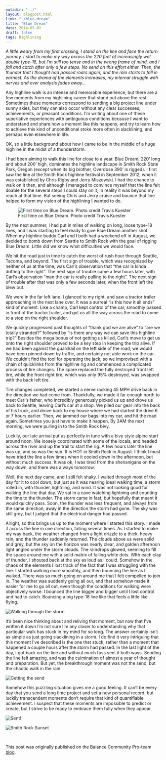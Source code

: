 ```yaml
---
outadir: "../"
layout: blogpost.html
link: "./blue-dream"
title: "Blue Dream"
date: 2014-05-02
draft: false
tags: highlining
---
```

<p style="font-style:italic">A little weary from my first crossing, I stand on the line and face the return journey. I start to make my way across the 220 feet of increasingly wet double type-18, but I’m still too tense and in the wrong frame of mind, and I fall and catch after only a few steps. No send on this effort either. Then, the thunder that I thought had passed roars again, and the rain starts to fall in earnest. As the drama of the elements increases, my internal struggle with nerves and over analysis fades away...</p>

Any highline walk is an intense and memorable experience, but there are a few moments from my highlining career that stand out above the rest. Sometimes these moments correspond to sending a big project line under sunny skies, but they can also occur without any clear successes, achievements, or pleasant conditions. I’m writing about one of these superlative experiences with ambiguous conditions because I want to understand and share how a moment like this happens, and try to learn how to achieve this kind of unconditional stoke more often in slacklining, and perhaps even elsewhere in life.

OK, so a little background about how I came to be in the middle of a huge highline in the midst of a thunderstorm.

I had been aiming to walk this line for close to a year. Blue Dream, 220’ long and about 200’ high, dominates the highline landscape in Smith Rock State Park, Oregon (except when its big brother, Overdose 390’ is rigged). I first saw the line at the Smith Rock highline festival in September 2012, when it was established by Chris Rigby and Jerry Miszewski. I had the chance to walk on it then, and although I managed to convince myself that the line felt doable for the several steps I could stay on it, in reality it was beyond my reach at that time. But seeing Chris and Jerry cruise and bounce that line helped to form my vision of the highlining I wanted to do.

<figure style='max-width:100%;'><img src='image1.jpg' alt='First time on Blue Dream. Photo credit Travis Kuester'><figcaption>First time on Blue Dream. Photo credit Travis Kuester</figcaption></figure>

By the next summer, I had put in miles of walking on long, loose type-18 lines, and I was starting to feel ready to give Blue Dream another shot. When my highline buddy Carl and I both had a weekend off in August, we decided to bomb down from Seattle to Smith Rock with the goal of rigging Blue Dream. Little did we know what difficulties we would face.

We hit the road just in time to catch the worst of rush hour through Seattle, Tacoma, and beyond. The first sign of trouble, which was recognized by neither of us at the time, was Carl’s observation that “the car is kinda drifting to the right”.  The next sign of trouble came a few hours later, with Carl’s observation “man the car is really pulling to the right”. The next sign of trouble after that was only a few seconds later, when the front left tire blew out.

We were in the far left lane. I glanced to my right, and saw a tractor trailer approaching in the next lane over. It was a surreal “is this how it all ends” kind of moment. Like a champ, Carl kept control of the car, smoothly passed in front of the tractor trailer, and got us all the way across the road to come to a stop on the right shoulder.

We quickly progressed past thoughts of “thank god we are alive” to “are we totally stranded?” followed by “is there any way we can save this highline trip?” Besides the mega bonus of not getting us killed, Carl’s move to get us onto the right shoulder proved to be a key step in keeping the trip alive. If we had been against the guardrail on the left side of the road, we would have been pinned down by traffic, and certainly not able work on the car. We couldn’t find the tool for operating the jack, so we improvised with a chain of quicklinks from the highline rig and commenced a complicated process of tire changes. The spare replaced the fully destroyed front left tire, while the front right tire, which was only 95% destroyed, was swapped with the back left tire.

Tire changes completed, we started a nerve racking 45 MPH drive back in the direction we had come from. Thankfully, we made it far enough north to meet Carl’s father, who incredibly generously picked us up and drove us back to Seattle, leaving Carl’s car at a shop. We piled our gear into the back of his truck, and drove back to my house where we had started the drive 6 or 7 hours earlier. Then, we jammed our bags into my car, and hit the road again. Sometimes you just have to make it happen. By 3AM the next morning, we were pulling in to the Smith Rock bivy.

Luckily, our late arrival put us perfectly in tune with a bivy style alpine start around noon. We loosely coordinated with some of the locals, and headed across the river and up the trail to start the rig. A few hours later the line was up, and so was the sun. It is HOT in Smith Rock in August. I think I must have tried the line a few times when it cooled down in the afternoon, but without much success. It was ok, I was tired from the shenanigans on the way down, and there was always tomorrow.

Well, the next day came, and I still felt shaky. I waited through most of the day for it to cool down, but just as it was nearing ideal walking time, a storm rolled in, with thunder, lightning, and wind. It was not looking good for walking the line that day. We sat in a cave watching lightning and counting the time to the thunder. The storm came in fast, but hopefully that meant it would quickly pass. Soon, the thunder was less frequent, and always from the same direction, away in the direction the storm had gone. The sky was still grey, but I judged that the electrical danger had passed.

Alright, so this brings us up to the moment where I started this story. I made it across the line in one direction, falling several times. As I started to make my way back, the weather changed from a light drizzle to a thick, heavy rain, and the thunder suddenly returned. The clouds above us were solid and grey, but the sky on the horizon was nearly clear, and golden afternoon light angled under the storm clouds. The raindrops glowed, seeming to fill the space around me with a solid matrix of falling white dots. WIth each clap of thunder, I shouted back at the sky as loud as I could. Somehow in the chaos of the elements I lost track of the fact that I was struggling with the line. I started walking more smoothly, and then bouncing the line as I walked. There was so much going on around me that I felt compelled to join in. The weather was suddenly going all out, and that somehow made it easier for me to go all out, even though the conditions for walking were objectively worse. I bounced the line bigger and bigger until I lost control and had to catch. Bouncing a big type-18 line like that feels a little like flying.

![Walking through the storm](image2.jpg "Walking through the storm")

It’s been nice thinking about and reliving that moment, but now that I’ve written it down I’m not sure I’m any closer to understanding why that particular walk has stuck in my mind for so long. The answer certainly isn’t as simple as just going slacklining in a storm. I do find it very intriguing that this moment I’ve described is the one that stuck, rather than a moment that happened a couple hours after the storm had passed. In the last light of the day, I got back on the line and without much fuss sent it both ways. Sending the line felt amazing, and was the culmination of almost a year of thought and preparation. But yet, the breakthrough moment was not the send, but the chaotic walk in the rain.

![Getting the send](image3.jpg "Getting the send")

Somehow this puzzling situation gives me a good feeling. It can’t be every day that you send a long time project and set a new personal record, but luckily transcendent moments don’t require that kind of quantifiable achievement. I suspect that these moments are impossible to predict or create, but I strive to be ready to embrace them fully when they appear.

![Sent!](image4.jpg "Sent!")

![Smith Rock Sunset](image5.jpg "Smith Rock Sunset")


<br><p class='attribution'>This post was originally published on the Balance Community Pro-team [blog](http://www.balancecommunity.com/pro-team/blue-dream/).</p>


